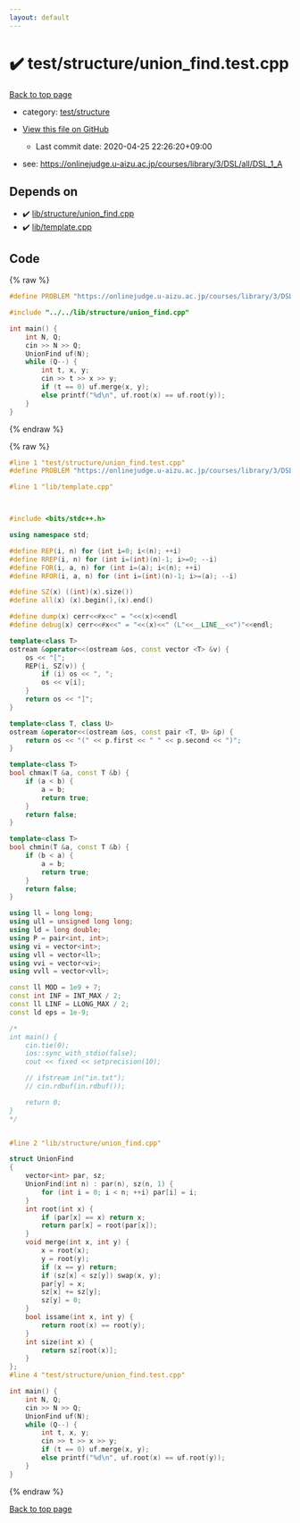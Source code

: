 ```yaml
---
layout: default
---
```


<!-- mathjax config similar to math.stackexchange -->
<script type="text/javascript" async
  src="https://cdnjs.cloudflare.com/ajax/libs/mathjax/2.7.5/MathJax.js?config=TeX-MML-AM_CHTML">
</script>
<script type="text/x-mathjax-config">
  MathJax.Hub.Config({
    TeX: { equationNumbers: { autoNumber: "AMS" }},
    tex2jax: {
      inlineMath: [ ['$','$'] ],
      processEscapes: true
    },
    "HTML-CSS": { matchFontHeight: false },
    displayAlign: "left",
    displayIndent: "2em"
  });
</script>

<script type="text/javascript" src="https://cdnjs.cloudflare.com/ajax/libs/jquery/3.4.1/jquery.min.js"></script>
<script src="https://cdn.jsdelivr.net/npm/jquery-balloon-js@1.1.2/jquery.balloon.min.js" integrity="sha256-ZEYs9VrgAeNuPvs15E39OsyOJaIkXEEt10fzxJ20+2I=" crossorigin="anonymous"></script>
<script type="text/javascript" src="../../../assets/js/copy-button.js"></script>
<link rel="stylesheet" href="../../../assets/css/copy-button.css" />


# :heavy_check_mark: test/structure/union_find.test.cpp

<a href="../../../index.html">Back to top page</a>

* category: <a href="../../../index.html#2c7aa83aa7981015c539598d29afdf98">test/structure</a>
* <a href="{{ site.github.repository_url }}/blob/master/test/structure/union_find.test.cpp">View this file on GitHub</a>
    - Last commit date: 2020-04-25 22:26:20+09:00


* see: <a href="https://onlinejudge.u-aizu.ac.jp/courses/library/3/DSL/all/DSL_1_A">https://onlinejudge.u-aizu.ac.jp/courses/library/3/DSL/all/DSL_1_A</a>


## Depends on

* :heavy_check_mark: <a href="../../../library/lib/structure/union_find.cpp.html">lib/structure/union_find.cpp</a>
* :heavy_check_mark: <a href="../../../library/lib/template.cpp.html">lib/template.cpp</a>


## Code

<a id="unbundled"></a>
{% raw %}
```cpp
#define PROBLEM "https://onlinejudge.u-aizu.ac.jp/courses/library/3/DSL/all/DSL_1_A"

#include "../../lib/structure/union_find.cpp"

int main() {
    int N, Q;
    cin >> N >> Q;
    UnionFind uf(N);
    while (Q--) {
        int t, x, y;
        cin >> t >> x >> y;
        if (t == 0) uf.merge(x, y);
        else printf("%d\n", uf.root(x) == uf.root(y));
    }
}

```
{% endraw %}

<a id="bundled"></a>
{% raw %}
```cpp
#line 1 "test/structure/union_find.test.cpp"
#define PROBLEM "https://onlinejudge.u-aizu.ac.jp/courses/library/3/DSL/all/DSL_1_A"

#line 1 "lib/template.cpp"



#include <bits/stdc++.h>

using namespace std;

#define REP(i, n) for (int i=0; i<(n); ++i)
#define RREP(i, n) for (int i=(int)(n)-1; i>=0; --i)
#define FOR(i, a, n) for (int i=(a); i<(n); ++i)
#define RFOR(i, a, n) for (int i=(int)(n)-1; i>=(a); --i)

#define SZ(x) ((int)(x).size())
#define all(x) (x).begin(),(x).end()

#define dump(x) cerr<<#x<<" = "<<(x)<<endl
#define debug(x) cerr<<#x<<" = "<<(x)<<" (L"<<__LINE__<<")"<<endl;

template<class T>
ostream &operator<<(ostream &os, const vector <T> &v) {
    os << "[";
    REP(i, SZ(v)) {
        if (i) os << ", ";
        os << v[i];
    }
    return os << "]";
}

template<class T, class U>
ostream &operator<<(ostream &os, const pair <T, U> &p) {
    return os << "(" << p.first << " " << p.second << ")";
}

template<class T>
bool chmax(T &a, const T &b) {
    if (a < b) {
        a = b;
        return true;
    }
    return false;
}

template<class T>
bool chmin(T &a, const T &b) {
    if (b < a) {
        a = b;
        return true;
    }
    return false;
}

using ll = long long;
using ull = unsigned long long;
using ld = long double;
using P = pair<int, int>;
using vi = vector<int>;
using vll = vector<ll>;
using vvi = vector<vi>;
using vvll = vector<vll>;

const ll MOD = 1e9 + 7;
const int INF = INT_MAX / 2;
const ll LINF = LLONG_MAX / 2;
const ld eps = 1e-9;

/*
int main() {
    cin.tie(0);
    ios::sync_with_stdio(false);
    cout << fixed << setprecision(10);

    // ifstream in("in.txt");
    // cin.rdbuf(in.rdbuf());

    return 0;
}
*/


#line 2 "lib/structure/union_find.cpp"

struct UnionFind
{
    vector<int> par, sz;
    UnionFind(int n) : par(n), sz(n, 1) {
        for (int i = 0; i < n; ++i) par[i] = i;
    }
    int root(int x) {
        if (par[x] == x) return x;
        return par[x] = root(par[x]);
    }
    void merge(int x, int y) {
        x = root(x);
        y = root(y);
        if (x == y) return;
        if (sz[x] < sz[y]) swap(x, y);
        par[y] = x;
        sz[x] += sz[y];
        sz[y] = 0;
    }
    bool issame(int x, int y) {
        return root(x) == root(y);
    }
    int size(int x) {
        return sz[root(x)];
    }
};
#line 4 "test/structure/union_find.test.cpp"

int main() {
    int N, Q;
    cin >> N >> Q;
    UnionFind uf(N);
    while (Q--) {
        int t, x, y;
        cin >> t >> x >> y;
        if (t == 0) uf.merge(x, y);
        else printf("%d\n", uf.root(x) == uf.root(y));
    }
}

```
{% endraw %}

<a href="../../../index.html">Back to top page</a>

